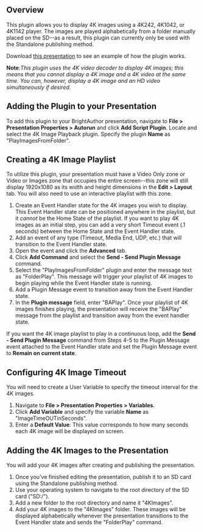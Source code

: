 Overview
----------
<p>This plugin allows you to display 4K images using a 4K242, 4K1042, or 4K1142 player. The images are played alphabetically from a folder manually placed on the SD--as a result, this plugin can currently only be used with the Standalone publishing method.</p>

Download [this presentation](http://brightsignnetwork.com/download/Romeo/Play4KImagesFrom4KimagesFolder.zip) to see an example of how the plugin works.

<p><strong>Note</strong>:<em>This plugin uses the 4K video decoder to display 4K images; this means that you cannot display a 4K image and a 4K video at the same time. You can, however, display a 4K image and an HD video simultaneously if desired.</em></p>

Adding the Plugin to your Presentation
-------------
<p>To add this plugin to your BrightAuthor presentation, navigate to <strong>File > Presentation Properties > Autorun</strong> and click <strong>Add Script Plugin</strong>. Locate and select the 4K Image Playback plugin. Specify the plugin <strong>Name</strong> as "PlayImagesFromFolder".</p>

Creating a 4K Image Playlist
----------------------------
<p>To utilize this plugin, your presentation must have a Video Only zone or Video or Images zone that occupies the entire screen--this zone will still display 1920x1080 as its width and height dimensions in the <strong>Edit > Layout</strong> tab. You will also need to use an interactive playlist with this zone.</p>
<ol>
	<li>Create an Event Handler state for the 4K images you wish to display. This Event Handler state can be positioned anywhere in the playlist, but it <em>cannot</em> be the Home State of the playlist. If you want to play 4K images as an initial step, you can add a very short Timeout event (.1 seconds) between the Home State and the Event Handler state.</li>
	<li>Add an event of any type (Timeout, Media End, UDP, etc.) that will transition to the Event Handler state.</li>
	<li>Open the event and click the <strong>Advanced</strong> tab.</li>
	<li>Click <strong>Add Command</strong> and select the <strong>Send - Send Plugin Message</strong> command.</li>
	<li>Select the "PlayImagesFromFolder" plugin and enter the message text as "FolderPlay". This message will trigger your playlist of 4K images to begin playing while the Event Handler state is running.</li>
	<li>Add a Plugin Message event to transition away from the Event Handler state.</li>
	<li>In the <strong>Plugin message</strong> field, enter "BAPlay". Once your playlist of 4K images finishes playing, the presentation will receive the "BAPlay" message from the playlist and transition away from the event handler state.</li>
</ol>

<p>If you want the 4K image playlist to play in a continuous loop, add the <strong>Send - Send Plugin Message</strong> command from Steps 4-5 to the Plugin Message event attached to the Event Handler state and set the Plugin Message event to <strong>Remain on current state</strong>.</p>

Configuring 4K Image Timeout
----------------------------
<p>You will need to create a User Variable to specify the timeout interval for the 4K images.</p>
<ol>
	<li>Navigate to <strong>File > Presentation Properties > Variables</strong>.</li>
	<li>Click <strong>Add Variable</strong> and specify the variable <strong>Name</strong> as "ImageTimeOUTinSeconds".</li>
	<li>Enter a <strong>Default Value</strong>: This value corresponds to how many seconds each 4K image will be displayed on screen.</li>
</ol>

Adding the 4K Images to the Presentation
----------------------------------------
<p>You will add your 4K images after creating and publishing the presentation.</p>
<ol>
	<li>Once you've finished editing the presentation, publish it to an SD card using the Standalone publishing method.</li>
	<li>Use your operating system to navigate to the root directory of the SD card ("SD:/").</li>
	<li>Add a new folder to the root directory and name it "4KImages".</li>
	<li>Add your 4K images to the "4KImages" folder. These images will be displayed alphabetically whenever the presentation transitions to the Event Handler state and sends the "FolderPlay" command.</li>
</ol>
	

